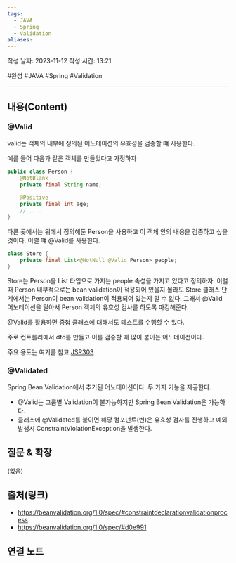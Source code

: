 ```yaml
---
tags:
  - JAVA
  - Spring
  - Validation
aliases:
---
```

작성 날짜: 2023-11-12
작성 시간: 13:21

#완성 #JAVA #Spring #Validation 

----
## 내용(Content)
### @Valid
valid는 객체의 내부에 정의된 어노테이션의 유효성을 검증할 떄 사용한다.

예를 들어 다음과 같은 객체를 만들었다고 가정하자

```java
public class Person {
	@NotBlank
	private final String name;
	
	@Positive
	private final int age;
	// ....
}
```

다른 곳에서는 위에서 정의해둔 Person을 사용하고 이 객체 안의 내용을 검증하고 싶을 것이다. 이럴 떄 @Valid를 사용한다.

```java
class Store {
	private final List<@NotNull @Valid Person> people;
}
```

Store는 Person을 List 타입으로 가지는 people 속성을 가지고 있다고 정의하자. 이럴 때 Person 내부적으로는 bean validation이 적용되어 있을지 몰라도 Store 클래스 단계에서는 Person이 bean validation이 적용되어 있는지 알 수 없다. 그래서 @Valid 어노테이션을 달아서 Person 객체의 유효성 검사를 하도록 마킹해준다.

@Valid를 활용하면 중첩 클래스에 대해서도 테스트를 수행할 수 있다.

주로 컨트롤러에서 dto를 만들고 이를 검증할 때 많이 붙이는 어노테이션이다.

주요 용도는 여기를 참고 [JSR303](https://beanvalidation.org/1.0/spec/#constraintdeclarationvalidationprocess)


### @Validated

Spring Bean Validation에서 추가된 어노테이션이다. 두 가지 기능을 제공한다.

- @Valid는 그룹별 Validation이 불가능하지만 Spring Bean Validation은 가능하다.
- 클래스에 @Validated를 붙이면 해당 컴포넌트(빈)은 유효성 검사를 진행하고 예외 발생시 ConstraintViolationException을 발생한다.



## 질문 & 확장

(없음)

## 출처(링크)
- https://beanvalidation.org/1.0/spec/#constraintdeclarationvalidationprocess
- https://beanvalidation.org/1.0/spec/#d0e991
## 연결 노트










